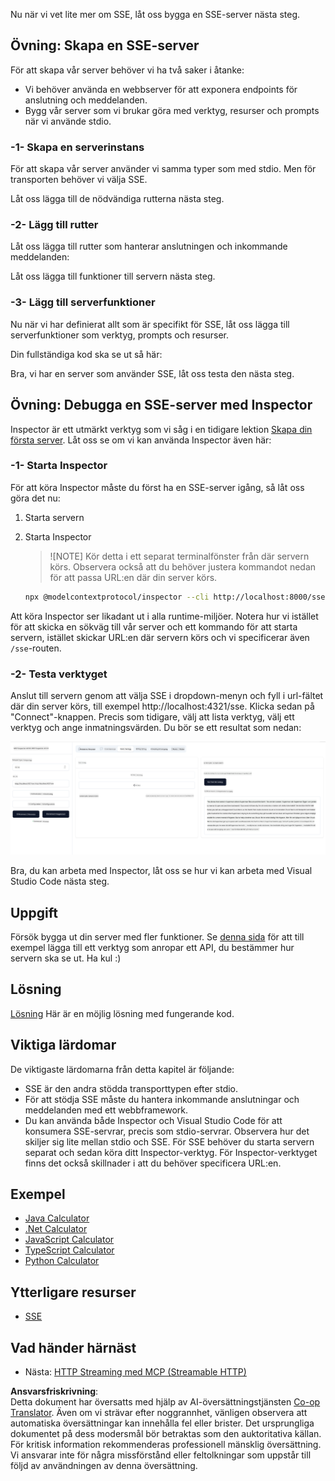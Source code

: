 <!--
CO_OP_TRANSLATOR_METADATA:
{
  "original_hash": "3dd2f1e39277c31b0e57e29d165354d6",
  "translation_date": "2025-06-13T00:01:50+00:00",
  "source_file": "03-GettingStarted/05-sse-server/README.md",
  "language_code": "sv"
}
-->
Nu när vi vet lite mer om SSE, låt oss bygga en SSE-server nästa steg.

## Övning: Skapa en SSE-server

För att skapa vår server behöver vi ha två saker i åtanke:

- Vi behöver använda en webbserver för att exponera endpoints för anslutning och meddelanden.
- Bygg vår server som vi brukar göra med verktyg, resurser och prompts när vi använde stdio.

### -1- Skapa en serverinstans

För att skapa vår server använder vi samma typer som med stdio. Men för transporten behöver vi välja SSE.

Låt oss lägga till de nödvändiga rutterna nästa steg.

### -2- Lägg till rutter

Låt oss lägga till rutter som hanterar anslutningen och inkommande meddelanden:

Låt oss lägga till funktioner till servern nästa steg.

### -3- Lägg till serverfunktioner

Nu när vi har definierat allt som är specifikt för SSE, låt oss lägga till serverfunktioner som verktyg, prompts och resurser.

Din fullständiga kod ska se ut så här:

Bra, vi har en server som använder SSE, låt oss testa den nästa steg.

## Övning: Debugga en SSE-server med Inspector

Inspector är ett utmärkt verktyg som vi såg i en tidigare lektion [Skapa din första server](/03-GettingStarted/01-first-server/README.md). Låt oss se om vi kan använda Inspector även här:

### -1- Starta Inspector

För att köra Inspector måste du först ha en SSE-server igång, så låt oss göra det nu:

1. Starta servern

1. Starta Inspector

    > ![NOTE]
    > Kör detta i ett separat terminalfönster från där servern körs. Observera också att du behöver justera kommandot nedan för att passa URL:en där din server körs.

    ```sh
    npx @modelcontextprotocol/inspector --cli http://localhost:8000/sse --method tools/list
    ```

Att köra Inspector ser likadant ut i alla runtime-miljöer. Notera hur vi istället för att skicka en sökväg till vår server och ett kommando för att starta servern, istället skickar URL:en där servern körs och vi specificerar även `/sse`-routen.

### -2- Testa verktyget

Anslut till servern genom att välja SSE i dropdown-menyn och fyll i url-fältet där din server körs, till exempel http://localhost:4321/sse. Klicka sedan på "Connect"-knappen. Precis som tidigare, välj att lista verktyg, välj ett verktyg och ange inmatningsvärden. Du bör se ett resultat som nedan:

![SSE Server running in inspector](../../../../translated_images/sse-inspector.d86628cc597b8fae807a31d3d6837842f5f9ee1bcc6101013fa0c709c96029ad.sv.png)

Bra, du kan arbeta med Inspector, låt oss se hur vi kan arbeta med Visual Studio Code nästa steg.

## Uppgift

Försök bygga ut din server med fler funktioner. Se [denna sida](https://api.chucknorris.io/) för att till exempel lägga till ett verktyg som anropar ett API, du bestämmer hur servern ska se ut. Ha kul :)

## Lösning

[Lösning](./solution/README.md) Här är en möjlig lösning med fungerande kod.

## Viktiga lärdomar

De viktigaste lärdomarna från detta kapitel är följande:

- SSE är den andra stödda transporttypen efter stdio.
- För att stödja SSE måste du hantera inkommande anslutningar och meddelanden med ett webbframework.
- Du kan använda både Inspector och Visual Studio Code för att konsumera SSE-servrar, precis som stdio-servrar. Observera hur det skiljer sig lite mellan stdio och SSE. För SSE behöver du starta servern separat och sedan köra ditt Inspector-verktyg. För Inspector-verktyget finns det också skillnader i att du behöver specificera URL:en.

## Exempel

- [Java Calculator](../samples/java/calculator/README.md)
- [.Net Calculator](../../../../03-GettingStarted/samples/csharp)
- [JavaScript Calculator](../samples/javascript/README.md)
- [TypeScript Calculator](../samples/typescript/README.md)
- [Python Calculator](../../../../03-GettingStarted/samples/python)

## Ytterligare resurser

- [SSE](https://developer.mozilla.org/en-US/docs/Web/API/Server-sent_events)

## Vad händer härnäst

- Nästa: [HTTP Streaming med MCP (Streamable HTTP)](/03-GettingStarted/06-http-streaming/README.md)

**Ansvarsfriskrivning**:  
Detta dokument har översatts med hjälp av AI-översättningstjänsten [Co-op Translator](https://github.com/Azure/co-op-translator). Även om vi strävar efter noggrannhet, vänligen observera att automatiska översättningar kan innehålla fel eller brister. Det ursprungliga dokumentet på dess modersmål bör betraktas som den auktoritativa källan. För kritisk information rekommenderas professionell mänsklig översättning. Vi ansvarar inte för några missförstånd eller feltolkningar som uppstår till följd av användningen av denna översättning.